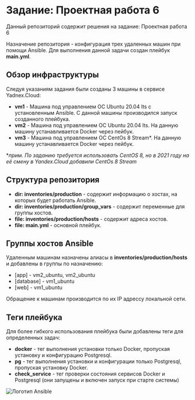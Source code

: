 # Задание: Проектная работа 6
Данный репозиторий содержит решения на задание: Проектная работа 6

Назначение репозитория - конфигурация трех удаленных машин при помощи Ansible. Для выполнения данной задачи создан плейбук **main.yml**. 

## Обзор инфраструктуры

Следуя указаниям задания были созданы 3 машины в сервисе Yadnex.Cloud:

- **vm1** - Машина под управлением ОС Ubuntu 20.04 lts с установленным Ansible. С данной машины производился запуск созданного плейбука.
- **vm2** - Машина под управлением ОС Ubuntu 20.04 lts. На данную машину устанавливается Docker через пейбук.
- **vm3** - Машина под управлением ОС CentOs 8 Stream*. На данную машину устанавливается Docker через пейбук.

**прим. По заданию требуется использовать CentOS 8, но в 2021 году на её смену в Yandex.Cloud добавили CentOs 8 Stream*

## Структура репозитория

- **dir: inventories/production** - содержит информацию о хостах, на которых будет работать Ansible.
- **dir: inventories/production/group_vars** - содержит переменные для группы хостов.
- **file: inventories/production/hosts** - содержит адреса хостов.
- **file: main.yml** - основной плейбук.
## Группы хостов Ansible

Удаленным машинам назначены алиасы в **inventories/production/hosts** и добавлены в группы по назначению:

- [app] - vm2_ubuntu, vm2_ubuntu
- [database] - vm1_ubuntu
- [web] - vm1_ubuntu

Обращение к машинам производится по их IP адрессу локальной сети.

## Теги плейбука

Для более гибкого использования плейбука были добавлены теги для определенных задач:

- **docker** - тег выполнения установки только Docker, пропуская установку и конфигурацию Postgresql.  
- **pg** - тег выполнения установки и конфигурации только Postgresql, пропуская установку Docker.
- **check_service** - тег проверки состояния сервисов Docker и Postgresql (они запущены и включен запуск при старте системы)

![Логотип Ansible](https://velog.velcdn.com/images/salgu1998/post/c94c5162-95c3-4159-98bf-9f12446b381a/image.png)
